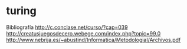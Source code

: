 turing
======
Bibliografía
http://c.conclase.net/curso/?cap=039
http://creatusjuegosdecero.webege.com/index.php?topic=99.0
http://www.nebrija.es/~abustind/Informatica/MetodologiaI/Archivos.pdf
